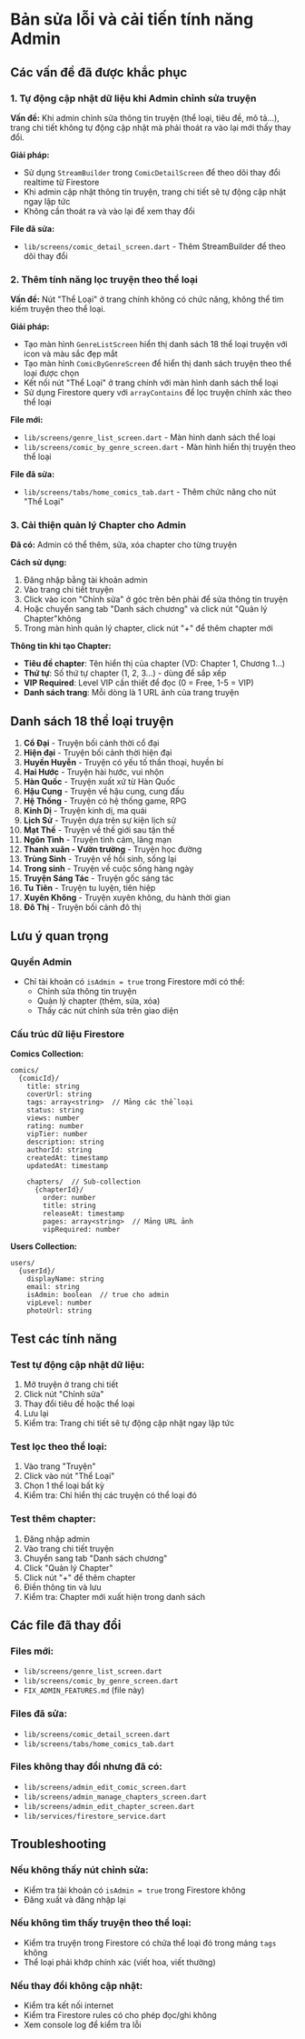 # Bản sửa lỗi và cải tiến tính năng Admin

## Các vấn đề đã được khắc phục

### 1. Tự động cập nhật dữ liệu khi Admin chỉnh sửa truyện
**Vấn đề:** Khi admin chỉnh sửa thông tin truyện (thể loại, tiêu đề, mô tả...), trang chi tiết không tự động cập nhật mà phải thoát ra vào lại mới thấy thay đổi.

**Giải pháp:** 
- Sử dụng `StreamBuilder` trong `ComicDetailScreen` để theo dõi thay đổi realtime từ Firestore
- Khi admin cập nhật thông tin truyện, trang chi tiết sẽ tự động cập nhật ngay lập tức
- Không cần thoát ra và vào lại để xem thay đổi

**File đã sửa:**
- `lib/screens/comic_detail_screen.dart` - Thêm StreamBuilder để theo dõi thay đổi

### 2. Thêm tính năng lọc truyện theo thể loại
**Vấn đề:** Nút "Thể Loại" ở trang chính không có chức năng, không thể tìm kiếm truyện theo thể loại.

**Giải pháp:**
- Tạo màn hình `GenreListScreen` hiển thị danh sách 18 thể loại truyện với icon và màu sắc đẹp mắt
- Tạo màn hình `ComicByGenreScreen` để hiển thị danh sách truyện theo thể loại được chọn
- Kết nối nút "Thể Loại" ở trang chính với màn hình danh sách thể loại
- Sử dụng Firestore query với `arrayContains` để lọc truyện chính xác theo thể loại

**File mới:**
- `lib/screens/genre_list_screen.dart` - Màn hình danh sách thể loại
- `lib/screens/comic_by_genre_screen.dart` - Màn hình hiển thị truyện theo thể loại

**File đã sửa:**
- `lib/screens/tabs/home_comics_tab.dart` - Thêm chức năng cho nút "Thể Loại"

### 3. Cải thiện quản lý Chapter cho Admin
**Đã có:** Admin có thể thêm, sửa, xóa chapter cho từng truyện

**Cách sử dụng:**
1. Đăng nhập bằng tài khoản admin
2. Vào trang chi tiết truyện
3. Click vào icon "Chỉnh sửa" ở góc trên bên phải để sửa thông tin truyện
4. Hoặc chuyển sang tab "Danh sách chương" và click nút "Quản lý Chapter"không
5. Trong màn hình quản lý chapter, click nút "+" để thêm chapter mới

**Thông tin khi tạo Chapter:**
- **Tiêu đề chapter**: Tên hiển thị của chapter (VD: Chapter 1, Chương 1...)
- **Thứ tự**: Số thứ tự chapter (1, 2, 3...) - dùng để sắp xếp
- **VIP Required**: Level VIP cần thiết để đọc (0 = Free, 1-5 = VIP)
- **Danh sách trang**: Mỗi dòng là 1 URL ảnh của trang truyện

## Danh sách 18 thể loại truyện

1. **Cổ Đại** - Truyện bối cảnh thời cổ đại
2. **Hiện đại** - Truyện bối cảnh thời hiện đại
3. **Huyền Huyễn** - Truyện có yếu tố thần thoại, huyền bí
4. **Hai Hước** - Truyện hài hước, vui nhộn
5. **Hàn Quốc** - Truyện xuất xứ từ Hàn Quốc
6. **Hậu Cung** - Truyện về hậu cung, cung đấu
7. **Hệ Thống** - Truyện có hệ thống game, RPG
8. **Kinh Dị** - Truyện kinh dị, ma quái
9. **Lịch Sử** - Truyện dựa trên sự kiện lịch sử
10. **Mạt Thế** - Truyện về thế giới sau tận thế
11. **Ngôn Tình** - Truyện tình cảm, lãng mạn
12. **Thanh xuân - Vườn trường** - Truyện học đường
13. **Trùng Sinh** - Truyện về hồi sinh, sống lại
14. **Trong sinh** - Truyện về cuộc sống hàng ngày
15. **Truyện Sáng Tác** - Truyện gốc sáng tác
16. **Tu Tiên** - Truyện tu luyện, tiên hiệp
17. **Xuyên Không** - Truyện xuyên không, du hành thời gian
18. **Đô Thị** - Truyện bối cảnh đô thị

## Lưu ý quan trọng

### Quyền Admin
- Chỉ tài khoản có `isAdmin = true` trong Firestore mới có thể:
  - Chỉnh sửa thông tin truyện
  - Quản lý chapter (thêm, sửa, xóa)
  - Thấy các nút chỉnh sửa trên giao diện

### Cấu trúc dữ liệu Firestore

**Comics Collection:**
```
comics/
  {comicId}/
    title: string
    coverUrl: string
    tags: array<string>  // Mảng các thể loại
    status: string
    views: number
    rating: number
    vipTier: number
    description: string
    authorId: string
    createdAt: timestamp
    updatedAt: timestamp
    
    chapters/  // Sub-collection
      {chapterId}/
        order: number
        title: string
        releaseAt: timestamp
        pages: array<string>  // Mảng URL ảnh
        vipRequired: number
```

**Users Collection:**
```
users/
  {userId}/
    displayName: string
    email: string
    isAdmin: boolean  // true cho admin
    vipLevel: number
    photoUrl: string
```

## Test các tính năng

### Test tự động cập nhật dữ liệu:
1. Mở truyện ở trang chi tiết
2. Click nút "Chỉnh sửa"
3. Thay đổi tiêu đề hoặc thể loại
4. Lưu lại
5. Kiểm tra: Trang chi tiết sẽ tự động cập nhật ngay lập tức

### Test lọc theo thể loại:
1. Vào trang "Truyện"
2. Click vào nút "Thể Loại"
3. Chọn 1 thể loại bất kỳ
4. Kiểm tra: Chỉ hiển thị các truyện có thể loại đó

### Test thêm chapter:
1. Đăng nhập admin
2. Vào trang chi tiết truyện
3. Chuyển sang tab "Danh sách chương"
4. Click "Quản lý Chapter"
5. Click nút "+" để thêm chapter
6. Điền thông tin và lưu
7. Kiểm tra: Chapter mới xuất hiện trong danh sách

## Các file đã thay đổi

### Files mới:
- `lib/screens/genre_list_screen.dart`
- `lib/screens/comic_by_genre_screen.dart`
- `FIX_ADMIN_FEATURES.md` (file này)

### Files đã sửa:
- `lib/screens/comic_detail_screen.dart`
- `lib/screens/tabs/home_comics_tab.dart`

### Files không thay đổi nhưng đã có:
- `lib/screens/admin_edit_comic_screen.dart`
- `lib/screens/admin_manage_chapters_screen.dart`
- `lib/screens/admin_edit_chapter_screen.dart`
- `lib/services/firestore_service.dart`

## Troubleshooting

### Nếu không thấy nút chỉnh sửa:
- Kiểm tra tài khoản có `isAdmin = true` trong Firestore không
- Đăng xuất và đăng nhập lại

### Nếu không tìm thấy truyện theo thể loại:
- Kiểm tra truyện trong Firestore có chứa thể loại đó trong mảng `tags` không
- Thể loại phải khớp chính xác (viết hoa, viết thường)

### Nếu thay đổi không cập nhật:
- Kiểm tra kết nối internet
- Kiểm tra Firestore rules có cho phép đọc/ghi không
- Xem console log để kiểm tra lỗi
